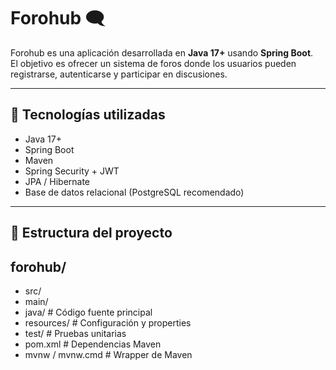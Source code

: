 # Forohub 🗨️

Forohub es una aplicación desarrollada en **Java 17+** usando **Spring Boot**.  
El objetivo es ofrecer un sistema de foros donde los usuarios pueden registrarse, autenticarse y participar en discusiones.

---

## 🚀 Tecnologías utilizadas
- Java 17+
- Spring Boot
- Maven
- Spring Security + JWT
- JPA / Hibernate
- Base de datos relacional (PostgreSQL recomendado)

---

## 📂 Estructura del proyecto

## forohub/
- src/
- main/
- java/ # Código fuente principal
- resources/ # Configuración y properties
- test/ # Pruebas unitarias
- pom.xml # Dependencias Maven
- mvnw / mvnw.cmd # Wrapper de Maven
